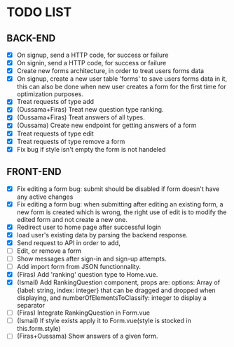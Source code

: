 # TODO LIST


## BACK-END

- [x] On signup, send a HTTP code, for success or failure
- [x] On signin, send a HTTP code, for success or failure
- [x] Create new forms architecture, in order to treat users forms data
- [x] On signup, create a new user table 'forms' to save users forms data in it, this can also be done when new user creates a form for the first time for optimization purposes.
- [x] Treat requests of type add
- [x] (Oussama+Firas) Treat new question type ranking.
- [x] (Oussama+Firas) Treat answers of all types.
- [x] (Oussama) Create new endpoint for getting answers of a form
- [x] Treat requests of type edit
- [x] Treat requests of type  remove a form
- [x] Fix bug if style isn't empty the form is not handeled

## FRONT-END

- [x] Fix editing a form bug: submit should be disabled if form doesn't have any active changes
- [x] Fix editing a form bug: when submitting after editing an existing form, a new form is created which is wrong, the right use of edit is to modify the edited form and not create a new one.
- [x] Redirect user to home page after successful login
- [x] load user's existing data by parsing the backend response.
- [x] Send request to API in order to add,
- [ ] Edit, or remove a form
- [ ] Show messages after sign-in and sign-up attempts.
- [ ] Add import form from JSON functionnality.
- [x] (Firas) Add 'ranking' question type to Home.vue.
- [x] (Ismail) Add RankingQuestion component, props are: options: Array of {label: string, index: integer} that can be dragged and dropped when displaying, and numberOfElementsToClassify: integer to display a separator
- [ ] (Firas) Integrate RankingQuestion in Form.vue
- [ ] (Ismail) If style exists apply it to Form.vue(style is stocked in this.form.style)
- [ ] (Firas+Oussama) Show answers of a given form.
